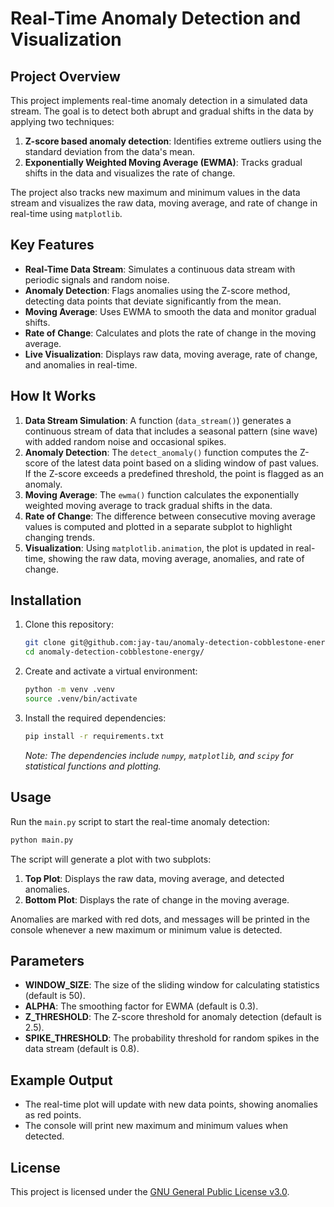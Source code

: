 # Real-Time Anomaly Detection and Visualization

## Project Overview

This project implements real-time anomaly detection in a simulated data stream. The goal is to detect both abrupt and gradual shifts in the data by applying two techniques:

1. **Z-score based anomaly detection**: Identifies extreme outliers using the standard deviation from the data's mean.
2. **Exponentially Weighted Moving Average (EWMA)**: Tracks gradual shifts in the data and visualizes the rate of change.

The project also tracks new maximum and minimum values in the data stream and visualizes the raw data, moving average, and rate of change in real-time using `matplotlib`.

## Key Features

- **Real-Time Data Stream**: Simulates a continuous data stream with periodic signals and random noise.
- **Anomaly Detection**: Flags anomalies using the Z-score method, detecting data points that deviate significantly from the mean.
- **Moving Average**: Uses EWMA to smooth the data and monitor gradual shifts.
- **Rate of Change**: Calculates and plots the rate of change in the moving average.
- **Live Visualization**: Displays raw data, moving average, rate of change, and anomalies in real-time.

## How It Works

1. **Data Stream Simulation**: A function (`data_stream()`) generates a continuous stream of data that includes a seasonal pattern (sine wave) with added random noise and occasional spikes.
2. **Anomaly Detection**: The `detect_anomaly()` function computes the Z-score of the latest data point based on a sliding window of past values. If the Z-score exceeds a predefined threshold, the point is flagged as an anomaly.
3. **Moving Average**: The `ewma()` function calculates the exponentially weighted moving average to track gradual shifts in the data.
4. **Rate of Change**: The difference between consecutive moving average values is computed and plotted in a separate subplot to highlight changing trends.
5. **Visualization**: Using `matplotlib.animation`, the plot is updated in real-time, showing the raw data, moving average, anomalies, and rate of change.

## Installation

1. Clone this repository:

   ```bash
   git clone git@github.com:jay-tau/anomaly-detection-cobblestone-energy.git
   cd anomaly-detection-cobblestone-energy/
   ```

2. Create and activate a virtual environment:

   ```bash
   python -m venv .venv
   source .venv/bin/activate
   ```

3. Install the required dependencies:

   ```bash
   pip install -r requirements.txt
   ```

   *Note: The dependencies include `numpy`, `matplotlib`, and `scipy` for statistical functions and plotting.*

## Usage

Run the `main.py` script to start the real-time anomaly detection:

```bash
python main.py
```

The script will generate a plot with two subplots:

1. **Top Plot**: Displays the raw data, moving average, and detected anomalies.
2. **Bottom Plot**: Displays the rate of change in the moving average.

Anomalies are marked with red dots, and messages will be printed in the console whenever a new maximum or minimum value is detected.

## Parameters

- **WINDOW_SIZE**: The size of the sliding window for calculating statistics (default is 50).
- **ALPHA**: The smoothing factor for EWMA (default is 0.3).
- **Z_THRESHOLD**: The Z-score threshold for anomaly detection (default is 2.5).
- **SPIKE_THRESHOLD**: The probability threshold for random spikes in the data stream (default is 0.8).

## Example Output

- The real-time plot will update with new data points, showing anomalies as red points.
- The console will print new maximum and minimum values when detected.

## License

This project is licensed under the [GNU General Public License v3.0](https://choosealicense.com/licenses/gpl-3.0/).